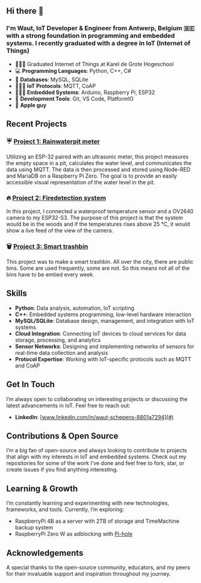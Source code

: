 ## Hi there 👋

### I'm Waut, IoT Developer & Engineer from Antwerp, Belgium 🇧🇪 with a strong foundation in programming and embedded systems. I recently graduated with a degree in IoT (Internet of Things)

- 👨🏻‍🎓 Graduated Internet of Things at Karel de Grote Hogeschool
- 💻 **Programming Languages**: Python, C++, C#
- 💾 **Databases**: MySQL, SQLite
- 👮🏻‍♂️ **IoT Protocols**: MQTT, CoAP
- 👨🏻‍💻 **Embedded Systems**: Arduino, Raspberry Pi, ESP32
- 👾 **Development Tools**: Git, VS Code, PlatformIO
- 🍎 **Apple guy**

## Recent Projects

### ☔️ [Project 1: Rainwaterpit meter](https://github.com/waut10000/Simulate4)
Utilizing an ESP-32 paired with an ultrasonic meter, this project measures the empty space in a pit, calculates the water level, and communicates the data using MQTT. 
The data is then processed and stored using Node-RED and MariaDB on a Raspberry Pi Zero. 
The goal is to provide an easily accessible visual representation of the water level in the pit.

### 🔥 [Project 2: Firedetection system](https://github.com/waut10000/Project1-Build3)
In this project, I connected a waterproof temperature sensor and a OV2640 camera to my ESP32-S3.
The purpose of this project is that the system would be in the woods and if the temperatures rises above 25 °C, it would show a live feed of the view of the camera.

### 🗑 [Project 3: Smart trashbin](https://github.com/waut10000/Simulate-2)
This project was to make a smart trashbin. All over the city, there are public bins. Some are used frequently, some are not. 
So this means not all of the bins have to be emtied every week.

## Skills

- **Python**: Data analysis, automation, IoT scripting
- **C++**: Embedded systems programming, low-level hardware interaction
- **MySQL/SQLite**: Database design, management, and integration with IoT systems
- **Cloud Integration**: Connecting IoT devices to cloud services for data storage, processing, and analytics
- **Sensor Networks**: Designing and implementing networks of sensors for real-time data collection and analysis
- **Protocol Expertise**: Working with IoT-specific protocols such as MQTT and CoAP

## Get In Touch

I’m always open to collaborating on interesting projects or discussing the latest advancements in IoT. Feel free to reach out:

- **LinkedIn**: [www.linkedin.com/in/waut-schepens-8801a7294](#)

## Contributions & Open Source

I’m a big fan of open-source and always looking to contribute to projects that align with my interests in IoT and embedded systems. Check out my repositories for some of the work I’ve done and feel free to fork, star, or create issues if you find anything interesting.

## Learning & Growth

I’m constantly learning and experimenting with new technologies, frameworks, and tools. Currently, I’m exploring:

- RaspberryPi 4B as a server with 2TB of storage and TimeMachine backup system
- RaspberryPi Zero W as adblocking with [Pi-hole](https://pi-hole.net/)

## Acknowledgements

A special thanks to the open-source community, educators, and my peers for their invaluable support and inspiration throughout my journey.

<!--
**waut10000/waut10000** is a ✨ _special_ ✨ repository because its `README.md` (this file) appears on your GitHub profile.

Here are some ideas to get you started:

- 🔭 I’m currently working on ...
- 🌱 I’m currently learning ...
- 👯 I’m looking to collaborate on ...
- 🤔 I’m looking for help with ...
- 💬 Ask me about ...
- 📫 How to reach me: ...
- 😄 Pronouns: ...
- ⚡ Fun fact: ...
-->
